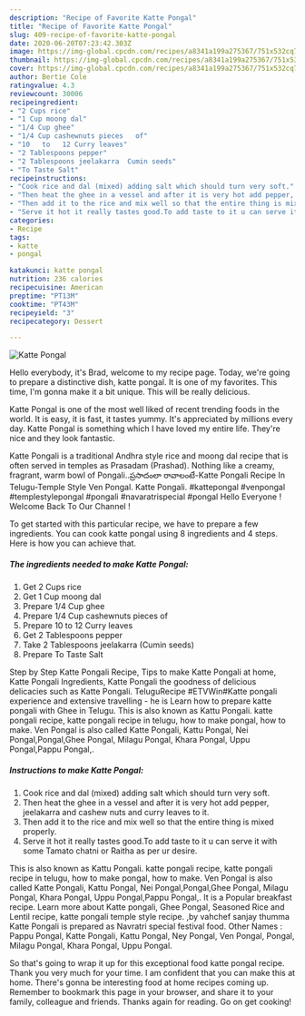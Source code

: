 ```yaml
---
description: "Recipe of Favorite Katte Pongal"
title: "Recipe of Favorite Katte Pongal"
slug: 409-recipe-of-favorite-katte-pongal
date: 2020-06-20T07:23:42.303Z
image: https://img-global.cpcdn.com/recipes/a8341a199a275367/751x532cq70/katte-pongal-recipe-main-photo.jpg
thumbnail: https://img-global.cpcdn.com/recipes/a8341a199a275367/751x532cq70/katte-pongal-recipe-main-photo.jpg
cover: https://img-global.cpcdn.com/recipes/a8341a199a275367/751x532cq70/katte-pongal-recipe-main-photo.jpg
author: Bertie Cole
ratingvalue: 4.3
reviewcount: 30006
recipeingredient:
- "2 Cups rice"
- "1 Cup moong dal"
- "1/4 Cup ghee"
- "1/4 Cup cashewnuts pieces   of"
- "10   to   12 Curry leaves"
- "2 Tablespoons pepper"
- "2 Tablespoons jeelakarra  Cumin seeds"
- "To Taste Salt"
recipeinstructions:
- "Cook rice and dal (mixed) adding salt which should turn very soft."
- "Then heat the ghee in a vessel and after it is very hot add pepper, jeelakarra and cashew nuts and curry leaves to it."
- "Then add it to the rice and mix well so that the entire thing is mixed properly."
- "Serve it hot it really tastes good.To add taste to it u can serve it with some Tamato chatni or Raitha as per ur desire."
categories:
- Recipe
tags:
- katte
- pongal

katakunci: katte pongal 
nutrition: 236 calories
recipecuisine: American
preptime: "PT13M"
cooktime: "PT43M"
recipeyield: "3"
recipecategory: Dessert

---
```



![Katte Pongal](https://img-global.cpcdn.com/recipes/a8341a199a275367/751x532cq70/katte-pongal-recipe-main-photo.jpg)

Hello everybody, it's Brad, welcome to my recipe page. Today, we're going to prepare a distinctive dish, katte pongal. It is one of my favorites. This time, I'm gonna make it a bit unique. This will be really delicious.

Katte Pongal is one of the most well liked of recent trending foods in the world. It is easy, it is fast, it tastes yummy. It's appreciated by millions every day. Katte Pongal is something which I have loved my entire life. They're nice and they look fantastic.

Katte Pongali is a traditional Andhra style rice and moong dal recipe that is often served in temples as Prasadam (Prashad). Nothing like a creamy, fragrant, warm bowl of Pongali..ప్రసాదంలా రావాలంటే-Katte Pongali Recipe In Telugu-Temple Style Ven Pongal. Katte Pongali. #kattepongal #venpongal #templestylepongal #pongali #navaratrispecial #pongal Hello Everyone ! Welcome Back To Our Channel !


To get started with this particular recipe, we have to prepare a few ingredients. You can cook katte pongal using 8 ingredients and 4 steps. Here is how you can achieve that.

<!--inarticleads1-->

##### The ingredients needed to make Katte Pongal:

1. Get 2 Cups rice
1. Get 1 Cup moong dal
1. Prepare 1/4 Cup ghee
1. Prepare 1/4 Cup cashewnuts pieces   of
1. Prepare 10   to   12 Curry leaves
1. Get 2 Tablespoons pepper
1. Take 2 Tablespoons jeelakarra  (Cumin seeds)
1. Prepare To Taste Salt


Step by Step Katte Pongali Recipe, Tips to make Katte Pongali at home, Katte Pongali Ingredients, Katte Pongali the goodness of delicious delicacies such as Katte Pongali. TeluguRecipe #ETVWin#Katte pongali experience and extensive travelling - he is Learn how to prepare katte pongali with Ghee in Telugu. This is also known as Kattu Pongali. katte pongali recipe, katte pongali recipe in telugu, how to make pongal, how to make. Ven Pongal is also called Katte Pongali, Kattu Pongal, Nei Pongal,Pongal,Ghee Pongal, Milagu Pongal, Khara Pongal, Uppu Pongal,Pappu Pongal,. 

<!--inarticleads2-->

##### Instructions to make Katte Pongal:

1. Cook rice and dal (mixed) adding salt which should turn very soft.
1. Then heat the ghee in a vessel and after it is very hot add pepper, jeelakarra and cashew nuts and curry leaves to it.
1. Then add it to the rice and mix well so that the entire thing is mixed properly.
1. Serve it hot it really tastes good.To add taste to it u can serve it with some Tamato chatni or Raitha as per ur desire.


This is also known as Kattu Pongali. katte pongali recipe, katte pongali recipe in telugu, how to make pongal, how to make. Ven Pongal is also called Katte Pongali, Kattu Pongal, Nei Pongal,Pongal,Ghee Pongal, Milagu Pongal, Khara Pongal, Uppu Pongal,Pappu Pongal,. It is a Popular breakfast recipe. Learn more about Katte pongali, Ghee Pongal, Seasoned Rice and Lentil recipe, katte pongali temple style recipe. ,by vahchef sanjay thumma Katte Pongali is prepared as Navratri special festival food. Other Names : Pappu Pongal, Katte Pongali, Kattu Pongal, Ney Pongal, Ven Pongal, Pongal, Milagu Pongal, Khara Pongal, Uppu Pongal. 

So that's going to wrap it up for this exceptional food katte pongal recipe. Thank you very much for your time. I am confident that you can make this at home. There's gonna be interesting food at home recipes coming up. Remember to bookmark this page in your browser, and share it to your family, colleague and friends. Thanks again for reading. Go on get cooking!
